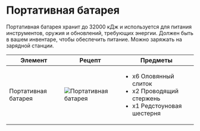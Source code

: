 # Портативная батарея

Портативная батарея хранит до 32000 кДж и используется для питания инструментов, оружия и обновлений, требующих энергии. Должен быть в вашем инвентаре, чтобы обеспечить питание. Можно заряжать на зарядной станции.

| Элемент             | Рецепт                                                              | Предметы                                                                                              |
| ------------------- | ------------------------------------------------------------------- | ----------------------------------------------------------------------------------------------------- |
| Портативная батарея | ![Портативная батарея](../../.gitbook/assets/portable\_battery.png) | <ul><li>x6 Оловянный слиток</li><li>x2 Проводящий стержень</li><li>x1 Редстоуновая шестерня</li></ul> |

